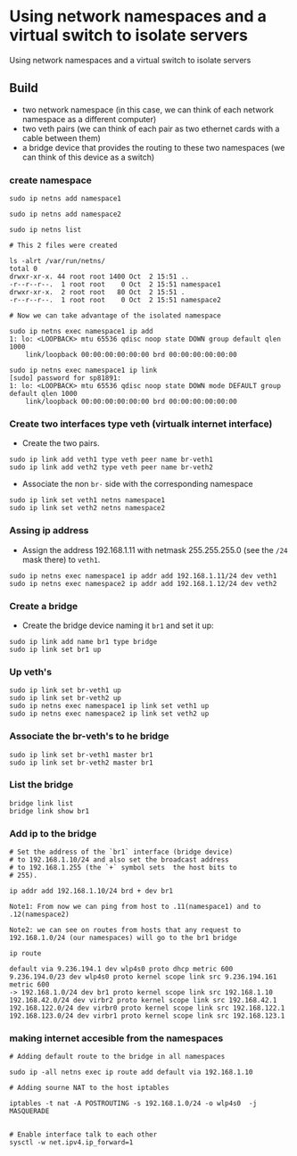 
# Using network namespaces and a virtual switch to isolate servers

Using network namespaces and a virtual switch to isolate servers

## Build

- two network namespace (in this case, we can think of each network namespace as a different computer)
- two veth pairs (we can think of each pair as two ethernet cards with a cable between them)
- a bridge device that provides the routing to these two namespaces (we can think of this device as a switch)

### create namespace
```
sudo ip netns add namespace1

sudo ip netns add namespace2

sudo ip netns list

# This 2 files were created

ls -alrt /var/run/netns/
total 0
drwxr-xr-x. 44 root root 1400 Oct  2 15:51 ..
-r--r--r--.  1 root root    0 Oct  2 15:51 namespace1
drwxr-xr-x.  2 root root   80 Oct  2 15:51 .
-r--r--r--.  1 root root    0 Oct  2 15:51 namespace2

# Now we can take advantage of the isolated namespace

sudo ip netns exec namespace1 ip add
1: lo: <LOOPBACK> mtu 65536 qdisc noop state DOWN group default qlen 1000
    link/loopback 00:00:00:00:00:00 brd 00:00:00:00:00:00
    
sudo ip netns exec namespace1 ip link
[sudo] password for sp81891: 
1: lo: <LOOPBACK> mtu 65536 qdisc noop state DOWN mode DEFAULT group default qlen 1000
    link/loopback 00:00:00:00:00:00 brd 00:00:00:00:00:00

```

### Create two interfaces type veth (virtualk internet interface)

- Create the two pairs.
```
sudo ip link add veth1 type veth peer name br-veth1
sudo ip link add veth2 type veth peer name br-veth2

```

- Associate the non `br-` side with the corresponding namespace

```
sudo ip link set veth1 netns namespace1
sudo ip link set veth2 netns namespace2
```
### Assing ip address

- Assign the address 192.168.1.11 with netmask 255.255.255.0 (see the `/24` mask there) to `veth1`.

```
sudo ip netns exec namespace1 ip addr add 192.168.1.11/24 dev veth1
sudo ip netns exec namespace2 ip addr add 192.168.1.12/24 dev veth2
```
### Create a bridge

- Create the bridge device naming it `br1` and set it up:

```
sudo ip link add name br1 type bridge
sudo ip link set br1 up
```

### Up veth's

```
sudo ip link set br-veth1 up
sudo ip link set br-veth2 up
sudo ip netns exec namespace1 ip link set veth1 up
sudo ip netns exec namespace2 ip link set veth2 up
```

### Associate the br-veth's to he bridge

```
sudo ip link set br-veth1 master br1
sudo ip link set br-veth2 master br1

```

### List the bridge

```
bridge link list
bridge link show br1
```

### Add ip to the bridge

```
# Set the address of the `br1` interface (bridge device)
# to 192.168.1.10/24 and also set the broadcast address
# to 192.168.1.255 (the `+` symbol sets  the host bits to
# 255).

ip addr add 192.168.1.10/24 brd + dev br1

Note1: From now we can ping from host to .11(namespace1) and to .12(namespace2)

Note2: we can see on routes from hosts that any request to 192.168.1.0/24 (our namespaces) will go to the br1 bridge

ip route

default via 9.236.194.1 dev wlp4s0 proto dhcp metric 600 
9.236.194.0/23 dev wlp4s0 proto kernel scope link src 9.236.194.161 metric 600 
-> 192.168.1.0/24 dev br1 proto kernel scope link src 192.168.1.10 
192.168.42.0/24 dev virbr2 proto kernel scope link src 192.168.42.1 
192.168.122.0/24 dev virbr0 proto kernel scope link src 192.168.122.1 
192.168.123.0/24 dev virbr1 proto kernel scope link src 192.168.123.1 
```

### making internet accesible from the namespaces
```
# Adding default route to the bridge in all namespaces

sudo ip -all netns exec ip route add default via 192.168.1.10

# Adding sourne NAT to the host iptables

iptables -t nat -A POSTROUTING -s 192.168.1.0/24 -o wlp4s0  -j MASQUERADE
        

# Enable interface talk to each other
sysctl -w net.ipv4.ip_forward=1

```
